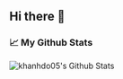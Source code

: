 ## Hi there 👋


  <h3>📈 My Github Stats</h3>

  <p align="left"> <img src="https://github-readme-stats-khanhdo05s-projects.vercel.app/api?username=khanhdo05&show_icons=true&theme=gotham" alt="khanhdo05's Github Stats" />

<!--
**khanhdo05/khanhdo05** is a ✨ _special_ ✨ repository because its `README.md` (this file) appears on your GitHub profile.

Here are some ideas to get you started:

- 🔭 I’m currently working on ...
- 🌱 I’m currently learning ...
- 👯 I’m looking to collaborate on ...
- 🤔 I’m looking for help with ...
- 💬 Ask me about ...
- 📫 How to reach me: ...
- 😄 Pronouns: ...
- ⚡ Fun fact: ...
-->
